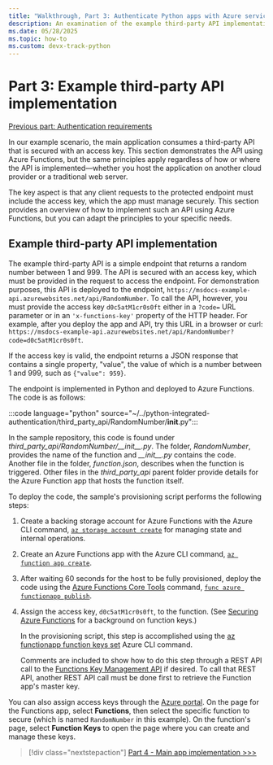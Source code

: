 ```yaml
---
title: "Walkthrough, Part 3: Authenticate Python apps with Azure services"
description: An examination of the example third-party API implementation using Azure Functions and how the endpoint is secured with an access key.
ms.date: 05/28/2025
ms.topic: how-to
ms.custom: devx-track-python
---
```


# Part 3: Example third-party API implementation

[Previous part: Authentication requirements](walkthrough-tutorial-authentication-02.md)

In our example scenario, the main application consumes a third-party API that is secured with an access key. This section demonstrates the API using Azure Functions, but the same principles apply regardless of how or where the API is implemented—whether you host the application on another cloud provider or a traditional web server.

The key aspect is that any client requests to the protected endpoint must include the access key, which the app must manage securely. This section provides an overview of how to implement such an API using Azure Functions, but you can adapt the principles to your specific needs.

## Example third-party API implementation

The example third-party API is a simple endpoint that returns a random number between 1 and 999. The API is secured with an access key, which must be provided in the request to access the endpoint. For demonstration purposes, this API is deployed to the endpoint, `https://msdocs-example-api.azurewebsites.net/api/RandomNumber`. To call the API, however, you must provide the access key `d0c5atM1cr0s0ft` either in a `?code=` URL parameter or in an `'x-functions-key'` property of the HTTP header. For example, after you deploy the app and API, try this URL in  a browser or curl: `https://msdocs-example-api.azurewebsites.net/api/RandomNumber?code=d0c5atM1cr0s0ft`.

If the access key is valid, the endpoint returns a JSON response that contains a single property, "value", the value of which is a number between 1 and 999, such as `{"value": 959}`.

The endpoint is implemented in Python and deployed to Azure Functions. The code is as follows:

:::code language="python" source="~/../python-integrated-authentication/third_party_api/RandomNumber/__init__.py":::

In the sample repository, this code is found under *third_party_api/RandomNumber/\_\_init\_\_.py*. The folder, *RandomNumber*, provides the name of the function and *\_\_init\_\_.py* contains the code. Another file in the folder, *function.json*, describes when the function is triggered. Other files in the *third_party_api* parent folder provide details for the Azure Function app that hosts the function itself.

To deploy the code, the sample's provisioning script performs the following steps:

1. Create a backing storage account for Azure Functions with the Azure CLI command, [`az storage account create`](/cli/azure/storage/account#az-storage-account-create) for managing state and internal operations.

1. Create an Azure Functions app with the Azure CLI command, [`az function app create`](/cli/azure/functionapp#az-functionapp-create).

1. After waiting 60 seconds for the host to be fully provisioned, deploy the code using the [Azure Functions Core Tools](/azure/azure-functions/functions-run-local?tabs=linux%2Ccsharp%2Cbash) command, [`func azure functionapp publish`](/azure/azure-functions/functions-run-local?tabs=linux%2Ccsharp%2Cbash#project-file-deployment).

1. Assign the access key, `d0c5atM1cr0s0ft`, to the function. (See [Securing Azure Functions](/azure/azure-functions/security-concepts) for a background on function keys.)

    In the provisioning script, this step is accomplished using the [az functionapp function keys set](/cli/azure/functionapp/function/keys#az-functionapp-function-keys-set) Azure CLI command.

    Comments are included to show how to do this step through a REST API call to the [Functions Key Management API](https://github.com/Azure/azure-functions-host/wiki/Key-management-API) if desired. To call that REST API, another REST API call must be done first to retrieve the Function app's master key.

You can also assign access keys through the [Azure portal](https://portal.azure.com). On the page for the Functions app, select **Functions**, then select the specific function to secure (which is named `RandomNumber` in this example). On the function's page, select **Function Keys** to open the page where you can create and manage these keys.

> [!div class="nextstepaction"]
> [Part 4 - Main app implementation >>>](walkthrough-tutorial-authentication-04.md)
